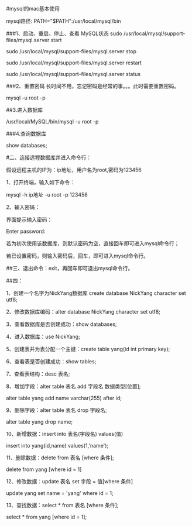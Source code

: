 #mysql的mac基本使用

mysql路径:
PATH="$PATH":/usr/local/mysql/bin


###1、启动、重启、停止、查看 MySQL状态
sudo /usr/local/mysql/support-files/mysql.server start

sudo /usr/local/mysql/support-files/mysql.server stop

sudo /usr/local/mysql/support-files/mysql.server restart

sudo /usr/local/mysql/support-files/mysql.server status

###2、重置密码
长时间不用，忘记密码是经常的事。。。此时需要重置密码。

mysql -u root -p

##3.进入数据库

/usr/local/MySQL/bin/mysql -u root -p

###4.查询数据库

show databases;

#二、连接远程数据库并进入命令行：

假设远程主机的IP为：ip地址，用户名为root,密码为123456

1、打开终端，输入如下命令：

mysql -h ip地址 -u root -p 123456

2、输入密码：

界面提示输入密码：

Enter password:

若为初次使用该数据库，则默认密码为空，直接回车即可进入mysql命令行；

若已设置密码，则输入密码后，回车，即可进入mysql命令行。

##三、退出命令：exit，再回车即可退出mysql命令行。

##四：

1、创建一个名字为NickYang数据库 create database NickYang character set utf8;

2、修改数据库编码：alter database NickYang character set utf8;

3、查看数据库是否创建成功：show databases;

4、进入数据库：use NickYang;

5、创建表并为表分配一个主键：create table yang(id int primary key);

6、查看表是否创建成功：show tables;

7、查看表结构：desc 表名;

8、增加字段：alter table 表名 add 字段名 数据类型[位置];

alter  table yang add  name varchar(255) after id;

9、删除字段：alter table 表名 drop 字段名;

alter table yang drop name;

10、新增数据：insert into 表名(字段名) values(值)

insert into  yang(id,name)  values(1,'name');

11、删除数据：delete from 表名 [where 条件];

delete from yang [where id = 1]

12、修改数据：update 表名 set 字段 = 值[where 条件]

update yang set name = 'yang' where id = 1;

13、查找数据：select * from 表名 [where 条件];

select * from yang [where id = 1];
